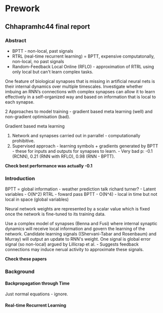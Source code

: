 # Prework
## Chhapramhc44 final report
### Abstract
- BPTT - non-local, past signals
- RTRL (real-time recurrent learning) = BPTT, expensive computatonally, non-local, no past signals
- Random-Feedback Local Online (RFLO) - approximation of RTRL using only local but can't learn complex tasks.

One feature of biological synapses that is missing in artificial neural nets is their internal dynamics over multiple timescales.
Investigate whether imbuing an RNN’s connections with complex synapses can allow it to learn effectively in a self-organized way and based on information that is local to each synapse.

2 Approaches to model training - gradient based meta learning (well) and non-gradient optimisation (bad).

Gradient based meta learning
1) Network and synapses carried out in parrallel - computationally prohibitive.
2) Supervised approach - learning symbols + gradients generated by BPTT - these for inputs and outputs for synapses to learn. - Very bad p: -0.1 (RCNN), 0.21 (RNN with RFLO), 0.98 (RNN - BPTT).

**Check best performance was actually -0.1**

### Introduction

BPTT = global information - weather prediction talk richard turner? - Latent variables - O(N^2)
RTRL - foward pass BPTT - O(N^4) - local in time but not local in space (global variables)

Neural network weights are represented by a scalar value which is fixed once the network is fine-tuned to its training data.

Use a complex model of synapses (Benna and Fusi) where internal synaptic dynamics will receive local information and govern the learning of the network. 
Candidate learning signals ((Shervani-Tabar and Rosenbaum) and Murray) will output an update to RNN's weight.
One signal is global error signal (so non-local) argued by  Lillicrap et al. - Suggests feedback connections may induce nerual activity to approximate these signals.

**Check these papers**

### Background

#### Backpropagation through Time

Just normal equations - ignore.

#### Real-time Recurrent Learning

